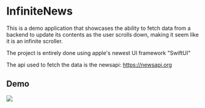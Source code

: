 # InfiniteNews
This is a demo application that showcases the ability to fetch data from a backend to update its contents as the user scrolls down, making it seem like it is an infinite scroller.

The project is entirely done using apple's newest UI framework "SwiftUI"

The api used to fetch the data is the newsapi: https://newsapi.org

## Demo
![](InifiniteScrollNews.gif)
